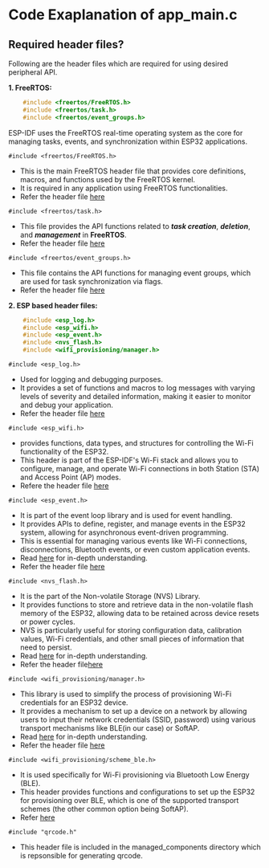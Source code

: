 # Code Exaplanation of app_main.c

## Required header files?
Following are the header files which are required for using desired peripheral API.

**1. FreeRTOS:**

```c
    #include <freertos/FreeRTOS.h>
    #include <freertos/task.h>
    #include <freertos/event_groups.h>
```

ESP-IDF uses the FreeRTOS real-time operating system as the core for managing tasks, events, and synchronization within ESP32 applications.

``#include <freertos/FreeRTOS.h>``
- This is the main FreeRTOS header file that provides core definitions, macros, and functions used by the FreeRTOS kernel. 
- It is required in any application using FreeRTOS functionalities.
- Refer the header file [here](https://github.com/FreeRTOS/FreeRTOS-Kernel/blob/main/include/FreeRTOS.h)

``#include <freertos/task.h>``
- This file provides the API functions related to ***task creation***, ***deletion***, and ***management*** in **FreeRTOS**.
- Refer the header file [here](https://github.com/FreeRTOS/FreeRTOS-Kernel/blob/main/include/task.h)

``#include <freertos/event_groups.h>``
- This file contains the API functions for managing event groups, which are used for task synchronization via flags.
- Refer the header file [here](https://github.com/FreeRTOS/FreeRTOS-Kernel/blob/main/include/event_groups.h)


**2. ESP based header files:**

```c
    #include <esp_log.h>
    #include <esp_wifi.h>
    #include <esp_event.h>
    #include <nvs_flash.h>
    #include <wifi_provisioning/manager.h>
```

``#include <esp_log.h>``
- Used for logging and debugging purposes.
- It provides a set of functions and macros to log messages with varying levels of severity and detailed information, making it easier to monitor and debug your application.
- Refer the header file [here](https://github.com/espressif/esp-idf/blob/master/components/log/include/esp_log.h)

``#include <esp_wifi.h>``
- provides functions, data types, and structures for controlling the Wi-Fi functionality of the ESP32.
- This header is part of the ESP-IDF's Wi-Fi stack and allows you to configure, manage, and operate Wi-Fi connections in both Station (STA) and Access Point (AP) modes.
- Refere the header file [here](https://github.com/espressif/esp-idf/blob/master/components/esp_wifi/include/esp_wifi.h)

``#include <esp_event.h>``
- It is part of the event loop library and is used for event handling.
- It provides APIs to define, register, and manage events in the ESP32 system, allowing for asynchronous event-driven programming. 
- This is essential for managing various events like Wi-Fi connections, disconnections, Bluetooth events, or even custom application events.
- Read [here](https://docs.espressif.com/projects/esp-idf/en/stable/esp32/api-reference/system/esp_event.html) for in-depth understanding.
- Refer the header file [here](https://github.com/espressif/esp-idf/blob/v5.3.1/components/esp_event/include/esp_event.h)

``#include <nvs_flash.h>``
- It is the part of the Non-volatile Storage (NVS) Library.
- It provides functions to store and retrieve data in the non-volatile flash memory of the ESP32, allowing data to be retained across device resets or power cycles.
- NVS is particularly useful for storing configuration data, calibration values, Wi-Fi credentials, and other small pieces of information that need to persist.
- Read [here](https://docs.espressif.com/projects/esp-idf/en/v4.2/esp32/api-reference/storage/nvs_flash.html) for in-depth understanding.
- Refer the header file[here](https://github.com/espressif/esp-idf/blob/v4.2/components/nvs_flash/include/nvs_flash.h)

``#include <wifi_provisioning/manager.h>``
- This library is used to simplify the process of provisioning Wi-Fi credentials for an ESP32 device.
- It provides a mechanism to set up a device on a network by allowing users to input their network credentials (SSID, password) using various transport mechanisms like BLE(in our case) or SoftAP.
- Read [here](https://docs.espressif.com/projects/esp-idf/en/stable/esp32/api-reference/provisioning/wifi_provisioning.html#wifi-prov-check-state) for in-depth understanding.
- Refer the header file [here](https://github.com/espressif/esp-idf/blob/v5.3.1/components/wifi_provisioning/include/wifi_provisioning/manager.h)

``#include <wifi_provisioning/scheme_ble.h>``
- It is used specifically for Wi-Fi provisioning via Bluetooth Low Energy (BLE).
- This header provides functions and configurations to set up the ESP32 for provisioning over BLE, which is one of the supported transport schemes (the other common option being SoftAP).
- Refer [here](https://github.com/espressif/esp-idf/blob/master/components/wifi_provisioning/include/wifi_provisioning/scheme_ble.h)


``#include "qrcode.h"``
- This header file is included in the managed_components directory which is repsonsible for generating qrcode.








